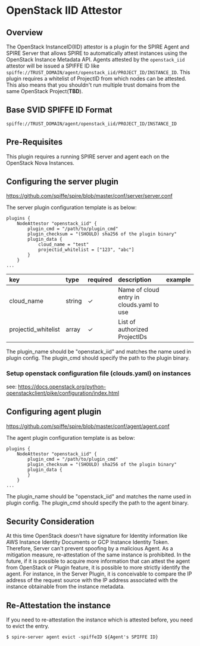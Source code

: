 # OpenStack IID Attestor

## Overview

The OpenStack InstanceID(IID) attestor is a plugin for the SPIRE Agent and SPIRE Server that allows SPIRE to automatically attest instances using the OpenStack Instance Metadata API. Agents attested by the `openstack_iid` attestor will be issued a SPIFFE ID like `spiffe://TRUST_DOMAIN/agent/openstack_iid/PROJECT_ID/INSTANCE_ID`. This plugin requires a whitelist of ProjectID from which nodes can be attested. This also means that you shouldn't run multiple trust domains from the same OpenStack Project(**TBD**).

## Base SVID SPIFFE ID Format

```
spiffe://TRUST_DOMAIN/agent/openstack_iid/PROJECT_ID/INSTANCE_ID
```

## Pre-Requisites

This plugin requires a running SPIRE server and agent each on the OpenStack Nova Instances.

## Configuring the server plugin

https://github.com/spiffe/spire/blob/master/conf/server/server.conf

The server plugin configuration template is as below:

```hcl
plugins {
    NodeAttestor "openstack_iid" {
        plugin_cmd = "/path/to/plugin_cmd"
        plugin_checksum = "(SHOULD) sha256 of the plugin binary"
        plugin_data {
            cloud_name = "test"
            projectid_whitelist = ["123", "abc"]
        }
    }
...
```

| key | type | required | description | example |
|:----|:-----|:---------|:------------|:--------|
| cloud_name | string | ✓ | Name of cloud entry in clouds.yaml to use |  |
| projectid_whitelist | array | ✓ | List of authorized ProjectIDs | |

The plugin_name should be "openstack_iid" and matches the name used in plugin config. The plugin_cmd should specify the path to the plugin binary.

### Setup openstack configuration file (clouds.yaml) on instances

see: https://docs.openstack.org/python-openstackclient/pike/configuration/index.html

## Configuring agent plugin

https://github.com/spiffe/spire/blob/master/conf/agent/agent.conf

The agent plugin configuration template is as below:

```hcl
plugins {
    NodeAttestor "openstack_iid" {
        plugin_cmd = "/path/to/plugin_cmd"
        plugin_checksum = "(SHOULD) sha256 of the plugin binary"
        plugin_data {
        }
    }
...
```

The plugin_name should be "openstack_iid" and matches the name used in plugin config. The plugin_cmd should specify the path to the agent binary.

## Security Consideration

At this time OpenStack doesn't have signature for Identity information like AWS Instance Identity Documents or GCP Instance Identity Token. Therefore, Server can't prevent spoofing by a malicious Agent.
As a mitigation measure, re-attestation of the same instance is prohibited.
In the future, if it is possible to acquire more information that can attest the agent from OpenStack or Plugin feature, it is possible to more strictly identify the agent.
For instance, in the Server Plugin, it is conceivable to compare the IP address of the request source with the IP address associated with the instance obtainable from the instance metadata.

## Re-Attestation the instance
If you need to re-attestation the instance which is attested before, you need to evict the entry.

```
$ spire-server agent evict -spiffeID ${Agent's SPIFFE ID}
```